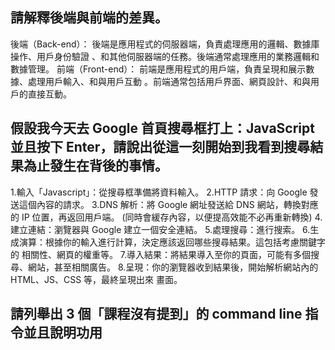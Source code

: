 ## 請解釋後端與前端的差異。

後端（Back-end）： 後端是應用程式的伺服器端，負責處理應用的邏輯、數據庫操作、用戶身份驗證
、和其他伺服器端的任務。後端通常處理應用的業務邏輯和數據管理。
前端（Front-end）： 前端是應用程式的用戶端，負責呈現和展示數據、處理用戶輸入、和與用戶互動
。前端通常包括用戶界面、網頁設計、和與用戶的直接互動。

## 假設我今天去 Google 首頁搜尋框打上：JavaScript 並且按下 Enter，請說出從這一刻開始到我看到搜尋結果為止發生在背後的事情。

1.輸入「Javascript」：從搜尋框準備將資料輸入。
2.HTTP 請求：向 Google 發送這個內容的請求。
3.DNS 解析：將 Google 網址發送給 DNS 網站，轉換對應的 IP 位置，再返回用戶端。
(同時會緩存內容，以便提高效能不必再重新轉換) 4.建立連結：瀏覽器與 Google 建立一個安全連結。 5.處理搜尋：進行搜索。 6.生成演算：根據你的輸入進行計算，決定應該返回哪些搜尋結果。這包括考慮關鍵字的
相關性、網頁的權重等。 7.導入結果：將結果導入至你的頁面，可能有多個搜尋、網站，甚至相關廣告。 8.呈現：你的瀏覽器收到結果後，開始解析網站內的 HTML、JS、CSS 等，最終呈現出來
畫面。

## 請列舉出 3 個「課程沒有提到」的 command line 指令並且說明功用
